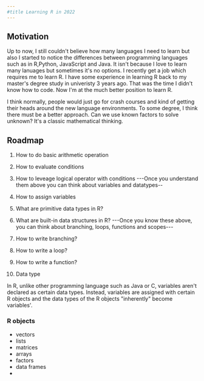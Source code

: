 ```yaml
---
#title Learning R in 2022
---
```


## Motivation

Up to now, I still couldn't believe how many languages I need to learn but also I started to notice the differences between programming languages such as in R,Python, JavaScript and Java. It isn't because I love to learn many lanuages but sometimes it's no options. I recently get a job which requires me to learn R. I have some experience in learning R back to my master's degree study in univeristy 3 years ago. That was the time I didn't know how to code. Now I'm at the much better position to learn R. 

I think normally, people would just go for crash courses and kind of getting their heads around the new language environments. To some degree, I think there must be a better approach. Can we use known factors to solve unknown? It's a classic mathematical thinking. 

## Roadmap
1. How to do basic arithmetic operation
2. How to evaluate conditions
3. How to leveage logical operator with conditions
---Once you understand them above you can think about variables and datatypes--
4. How to assign variables
5. What are primitive data types in R?
6. What are built-in data structures in R?
---Once you know these above, you can think about branching, loops, functions and scopes---
7. How to write branching?
8. How to write a loop?
9. How to write a function?


5. Data type


In R, unlike other programming language such as Java or C, variables aren't declared as certain data types. Instead, variables are assigned with certain R objects and the data types of the R objects "inherently" become variables'.

### R objects

- vectors
- lists
- matrices
- arrays
- factors
- data frames
- 